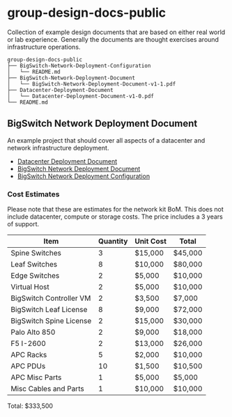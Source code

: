 # group-design-docs-public

Collection of example design documents that are based on either real world or lab experience. Generally the documents are thought exercises around infrastructure operations.

```
group-design-docs-public
├── BigSwitch-Network-Deployment-Configuration
│   └── README.md
├── BigSwitch-Network-Deployment-Document
│   └── BigSwitch-Network-Deployment-Document-v1-1.pdf
├── Datacenter-Deployment-Document
│   └── Datacenter-Deployment-Document-v1-0.pdf
└── README.md
```

## BigSwitch Network Deployment Document

An example project that should cover all aspects of a datacenter and network infrastructure deployment.

- [Datacenter Deployment Document](https://github.com/hmoats/group-design-docs-public/blob/master/Datacenter-Deployment-Document/Datacenter-Deployment-Document-v1-0.pdf)
- [BigSwitch Network Deployment Document](https://github.com/hmoats/group-design-docs-public/blob/master/BigSwitch-Network-Deployment-Document/BigSwitch-Network-Deployment-Document-v1-1.pdf)
- [BigSwitch Network Deployment Configuration](https:////github.com/hmoats/group-design-docs-public/blob/master/BigSwitch-Network-Deployment-Configuration/README.md)

### Cost Estimates

Please note that these are estimates for the network kit BoM. This does not include datacenter, compute or storage costs. The price includes a 3 years of support. 

| Item | Quantity | Unit Cost | Total |
| --- | --- | --- | --- |
| Spine Switches | 3 | $15,000 | $45,000 |
| Leaf Switches | 8 | $10,000 | $80,000 |
| Edge Switches | 2 | $5,000 | $10,000 |
| Virtual Host | 2 | $5,000 | $10,000 |
| BigSwitch Controller VM | 2 | $3,500 | $7,000 |
| BigSwitch Leaf License | 8 | $9,000 | $72,000 |
| BigSwitch Spine License | 2 | $15,000 | $30,000 |
| Palo Alto 850 | 2 | $9,000 | $18,000 |
| F5 I-2600 | 2 | $13,000 | $26,000 |
| APC Racks | 5 | $2,000 | $10,000 |
| APC PDUs | 10 | $1,500 | $10,500 |
| APC Misc Parts | 1 | $5,000 | $5,000 |
| Misc Cables and Parts | 1 | $10,000 | $10,000 |

Total: $333,500
